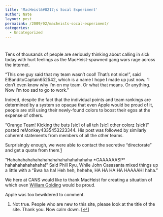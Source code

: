 ```yaml
---
title: 'MacHeist&#8217;s Socal Experiment'
author: Nate
layout: post
permalink: /2009/02/macheists-socal-experiment/
categories:
  - Uncategorized
---
```

# 

Tens of thousands of people are seriously thinking about calling in sick today with hurt feelings as the MacHeist-spawned gang wars rage across the internet.

“This one guy said that my team wasn’t cool! That’s not nice!”, said ElBanditoCaptain652542, which is a name I hope I made up just now. “I don’t even know why I’m on my team. Or what that means. Or anything. Now I’m too sad to go to work.”

Indeed, despite the fact that the individual points and team rankings are determined by a system so opaque that even Apple would be proud of it, people are still using their newly-found colors to boost their egos at the expense of others.

“Orange Team! Kicking the buts [sic] of all teh [sic] other colorz [sick]” posted reMonkey4335453223344. His post was followed by similarly coherent statements from members of all the other teams.

Surprisingly enough, we were able to contact the secretive “directorate” and get a quote from them.[1][1] 

 [1]: #footnote_0_348 "Not true. People who are new to this site, please look at the title of the site.  Thank you. Now calm down."

“Hahahahahahahahahahahahahahahahaha \*GAAAAAASP\* hahahahahahahaha!” Said Phill Ryu, While John Casasanta mixed things up a little with a “Bwa ha ha! Heh heh, hehehe, HA HA HA HA HAAAAH! haha.” 

We here at CANS would like to thank MacHeist for creating a situation of which even [William Golding][2] would be proud.

 [2]: http://en.wikipedia.org/wiki/Lord_of_the_flies

Apple was too bewildered to comment.

1.  Not true. People who are new to this site, please look at the title of the site. Thank you. Now calm down. [[↩][3]]

 [3]: #identifier_0_348